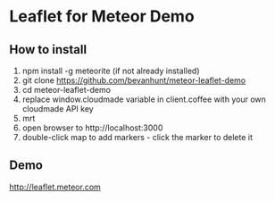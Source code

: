 # Leaflet for Meteor Demo

## How to install 
1. npm install -g meteorite (if not already installed)
2. git clone https://github.com/bevanhunt/meteor-leaflet-demo
3. cd meteor-leaflet-demo
4. replace window.cloudmade variable in client.coffee with your own cloudmade API key
5. mrt
6. open browser to http://localhost:3000
7. double-click map to add markers - click the marker to delete it

## Demo
http://leaflet.meteor.com